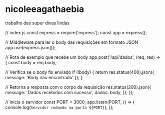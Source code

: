 # nicoleeagathaebia
trabalho das super divas lindas

// index.js
const express = require('express');
const app = express();

// Middleware para ler o body das requisições em formato JSON
app.use(express.json());

// Rota de exemplo que recebe um body
app.post('/api/dados', (req, res) => {
  const body = req.body;

  // Verifica se o body foi enviado
  if (!body) {
    return res.status(400).json({ message: 'Body não encontrado' });
  }

  // Retorna a resposta com o corpo da requisição
  res.status(200).json({
    message: 'Dados recebidos com sucesso',
    dados: body,
  });
});

// Inicia o servidor
const PORT = 3000;
app.listen(PORT, () => {
  console.log(`Servidor rodando na porta ${PORT}`);
});
